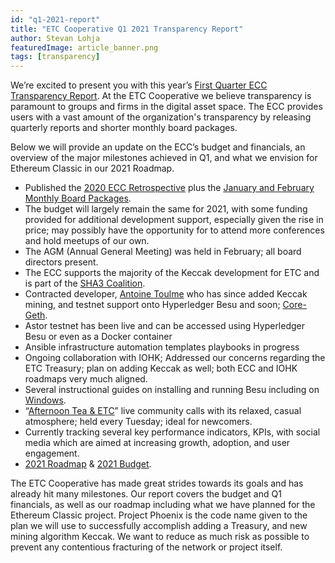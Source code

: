 ```yaml
---
id: "q1-2021-report"
title: "ETC Cooperative Q1 2021 Transparency Report"
author: Stevan Lohja
featuredImage: article_banner.png
tags: [transparency]
---
```


We’re excited to present you with this year’s [First Quarter ECC Transparency Report](/ETC-Coop-Q1-2021-Report.pdf). At the ETC Cooperative we believe transparency is paramount to groups and firms in the digital asset space. The ECC provides users with a vast amount of the organization's transparency by releasing quarterly reports and shorter monthly board packages.

Below we will provide an update on the ECC’s budget and financials, an overview of the major milestones achieved in Q1, and what we envision for Ethereum Classic in our 2021 Roadmap. 

- Published the [2020 ECC Retrospective](https://etccooperative.org/posts/2021-19-02-2020-retrospective) plus the [January and February Monthly Board Packages](https://etccooperative.org/ETC-Coop-Board-Package-January-February-2021.pdf).
- The budget will largely remain the same for 2021, with some funding provided for additional development support, especially given the rise in price; may possibly have the opportunity for to attend more conferences and hold meetups of our own.
- The AGM (Annual General Meeting) was held in February; all board directors present. 
- The ECC supports the majority of the Keccak development for ETC and is part of the [SHA3 Coalition](https://t.me/sha3etc).
- Contracted developer, [Antoine Toulme](https://www.linkedin.com/in/toulmean) who has since added Keccak mining, and testnet support onto Hyperledger Besu and soon; [Core-Geth](https://github.com/etclabscore/core-geth/pull/369).
- Astor testnet has been live and can be accessed using Hyperledger Besu or even as a Docker container
- Ansible infrastructure automation templates playbooks in progress
- Ongoing collaboration with IOHK; Addressed our concerns regarding the ETC Treasury; plan on adding Keccak as well; both ECC and IOHK roadmaps very much aligned.
- Several instructional guides on installing and running Besu including on [Windows](https://medium.com/etccooperative/how-to-use-hyperledger-besu-on-windows-62c700c7b941?source=collection_home---4------3-----------------------).
- “[Afternoon Tea & ETC](https://github.com/ethereumclassic/community-calls/blob/main/recurring_call_Tea_and_ETC.md)” live community calls with its relaxed, casual atmosphere; held every Tuesday; ideal for newcomers.
- Currently tracking several key performance indicators, KPIs, with social media which are aimed at increasing growth, adoption, and user engagement.
- [2021 Roadmap](/ETC-Cooperative-Roadmap-2021.pdf) & [2021 Budget](/ETC-Coop-Q1-2021-Budget.xlsx). 

The ETC Cooperative has made great strides towards its goals and has already hit many milestones. Our report covers the budget and Q1 financials, as well as our roadmap including what we have planned for the Ethereum Classic project. Project Phoenix is the code name given to the plan we will use to successfully accomplish adding a Treasury, and new mining algorithm Keccak. We want to reduce as much risk as possible to prevent any contentious fracturing of the network or project itself.